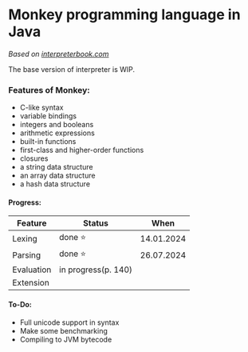 # Monkey programming language in Java
_Based on [interpreterbook.com](https://interpreterbook.com)_

The base version of interpreter is WIP.

### Features of Monkey:
- C-like syntax  
- variable bindings  
- integers and booleans  
- arithmetic expressions  
- built-in functions  
- first-class and higher-order functions  
- closures  
- a string data structure  
- an array data structure  
- a hash data structure  

#### Progress:
| Feature    | Status              | When       |  
|------------|---------------------|------------|  
| Lexing     | done ⭐              | 14.01.2024 |
| Parsing    | done ⭐              | 26.07.2024 |
| Evaluation | in progress(p. 140) |            |
| Extension  |                     |            |


#### To-Do:
- Full unicode support in syntax
- Make some benchmarking
- Compiling to JVM bytecode